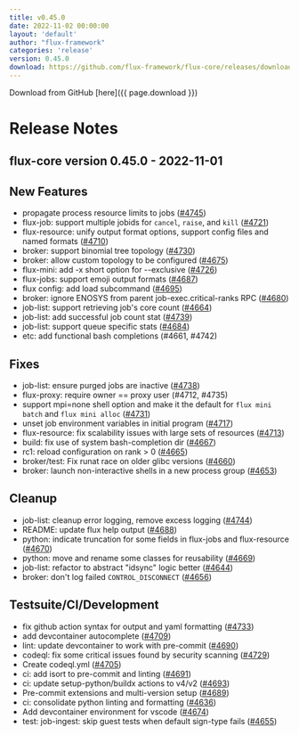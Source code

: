 ```yaml
---
title: v0.45.0
date: 2022-11-02 00:00:00
layout: 'default'
author: "flux-framework"
categories: 'release'
version: 0.45.0
download: https://github.com/flux-framework/flux-core/releases/download/v0.45.0/flux-core-0.45.0.tar.gz
---
```


Download from GitHub [here]({{ page.download }})

# Release Notes

flux-core version 0.45.0 - 2022-11-01
-------------------------------------

## New Features
 * propagate process resource limits to jobs ([#4745](https://github.com/flux-core/issues/4745))
 * flux-job: support multiple jobids for `cancel`, `raise`, and `kill` ([#4721](https://github.com/flux-core/issues/4721))
 * flux-resource: unify output format options, support config files and
   named formats ([#4710](https://github.com/flux-core/issues/4710))
 * broker: support binomial tree topology ([#4730](https://github.com/flux-core/issues/4730))
 * broker: allow custom topology to be configured ([#4675](https://github.com/flux-core/issues/4675))
 * flux-mini: add -x short option for --exclusive ([#4726](https://github.com/flux-core/issues/4726))
 * flux-jobs: support emoji output formats ([#4687](https://github.com/flux-core/issues/4687))
 * flux config: add load subcommand ([#4695](https://github.com/flux-core/issues/4695))
 * broker: ignore ENOSYS from parent job-exec.critical-ranks RPC ([#4680](https://github.com/flux-core/issues/4680))
 * job-list: support retrieving job's core count ([#4664](https://github.com/flux-core/issues/4664))
 * job-list: add successful job count stat ([#4739](https://github.com/flux-core/issues/4739))
 * job-list: support queue specific stats ([#4684](https://github.com/flux-core/issues/4684))
 * etc: add functional bash completions (#4661, #4742)

## Fixes
 * job-list: ensure purged jobs are inactive ([#4738](https://github.com/flux-core/issues/4738))
 * flux-proxy: require owner == proxy user (#4712, #4735)
 * support mpi=none shell option and make it the default for `flux mini
   batch` and `flux mini alloc` ([#4731](https://github.com/flux-core/issues/4731))
 * unset job environment variables in initial program ([#4717](https://github.com/flux-core/issues/4717))
 * flux-resource: fix scalability issues with large sets of resources ([#4713](https://github.com/flux-core/issues/4713))
 * build: fix use of system bash-completion dir ([#4667](https://github.com/flux-core/issues/4667))
 * rc1: reload configuration on rank > 0 ([#4665](https://github.com/flux-core/issues/4665))
 * broker/test: Fix runat race on older glibc versions ([#4660](https://github.com/flux-core/issues/4660))
 * broker: launch non-interactive shells in a new process group ([#4653](https://github.com/flux-core/issues/4653))

## Cleanup
 * job-list: cleanup error logging, remove excess logging ([#4744](https://github.com/flux-core/issues/4744))
 * README: update flux help output ([#4688](https://github.com/flux-core/issues/4688))
 * python: indicate truncation for some fields in flux-jobs and flux-resource
   ([#4670](https://github.com/flux-core/issues/4670))
 * python: move and rename some classes for reusability ([#4669](https://github.com/flux-core/issues/4669))
 * job-list: refactor to abstract "idsync" logic better ([#4644](https://github.com/flux-core/issues/4644))
 * broker: don't log failed `CONTROL_DISCONNECT` ([#4656](https://github.com/flux-core/issues/4656))

## Testsuite/CI/Development
 * fix github action syntax for output and yaml formatting ([#4733](https://github.com/flux-core/issues/4733))
 * add devcontainer autocomplete ([#4709](https://github.com/flux-core/issues/4709))
 * lint: update devcontainer to work with pre-commit ([#4690](https://github.com/flux-core/issues/4690))
 * codeql: fix some critical issues found by security scanning ([#4729](https://github.com/flux-core/issues/4729))
 * Create codeql.yml ([#4705](https://github.com/flux-core/issues/4705))
 * ci: add isort to pre-commit and linting ([#4691](https://github.com/flux-core/issues/4691))
 * ci: update setup-python/buildx actions to v4/v2 ([#4693](https://github.com/flux-core/issues/4693))
 * Pre-commit extensions and multi-version setup ([#4689](https://github.com/flux-core/issues/4689))
 * ci: consolidate python linting and formatting ([#4636](https://github.com/flux-core/issues/4636))
 * Add devcontainer environment for vscode ([#4674](https://github.com/flux-core/issues/4674))
 * test: job-ingest: skip guest tests when default sign-type fails ([#4655](https://github.com/flux-core/issues/4655))
